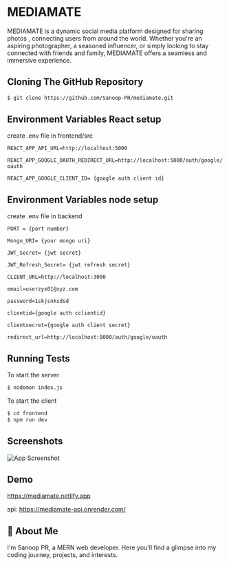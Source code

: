 
# MEDIAMATE

MEDIAMATE is a dynamic social media platform designed for sharing photos , connecting users from around the world. Whether you're an aspiring photographer, a seasoned influencer, or simply looking to stay connected with friends and family, MEDIAMATE offers a seamless and immersive experience.


## Cloning The GitHub Repository


```bash
$ git clone https://github.com/Sanoop-PR/mediamate.git
```
    
## Environment Variables React setup

create .env file in frontend/src

`REACT_APP_API_URL=http://localhost:5000`

`REACT_APP_GOOGLE_OAUTH_REDIRECT_URL=http://localhost:5000/auth/google/oauth`

`REACT_APP_GOOGLE_CLIENT_ID= {google auth client id}`


## Environment Variables node setup

create .env file in backend

`PORT = {port number}`

`Mongo_URI= {your mongo uri}`

`JWT_Secret= {jwt secret}`

`JWT_Refresh_Secret= {jwt refresh secret}`

`CLIENT_URL=http://localhost:3000`

`email=userzyx01@xyz.com`

`password=1skjsnksdsd`

`clientid={google auth cclientid}`

`clientsecret={google auth client secret}`

`redirect_url=http://localhost:8000/auth/google/oauth`

## Running Tests

To start the server

```bash
$ nodemon index.js
```
To start the client

```bash
$ cd frontend
$ npm run dev
```


## Screenshots

![App Screenshot](https://via.placeholder.com/468x300?text=App+Screenshot+Here)


## Demo

https://mediamate.netlify.app

api: https://mediamate-api.onrender.com/

## 🚀 About Me
I'm Sanoop PR, a MERN web developer. Here you'll find a glimpse into my coding journey, projects, and interests.

